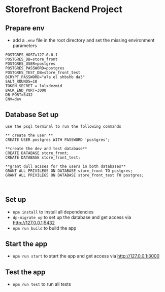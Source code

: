 # Storefront Backend Project

## Prepare env
- add a `.env` file in the root directory and set the missing  environment parameters
```
POSTGRES_HOST=127.0.0.1
POSTGRES_DB=store_front
POSTGRES_USER=postgres
POSTGRES_PASSWORD=postgres
POSTGRES_TEST_DB=store_front_test
BCRYPT_PASSWORD="a7a el shbshb da3"
SALT_ROUNDS=10
TOKEN_SECRET = lolxdezmid
BACK_END_PORT=3000
DB-PORT=5432
ENV=dev
```
## Database Set up
`use the psql terminal to run the following commands `
```
** create the user **
CREATE USER postgres WITH PASSWORD 'postgres';

**create the dev and test database**
CREATE DATABASE store_front;
CREATE DATABASE store_front_test;

**grant dull acsses for the users in both databases**
GRANT ALL PRIVILEGS ON DATABASE store_front TO postgres;
GRANT ALL PRIVILEGS ON DATABASE store_front_test TO postgres;



```

## Set up

- `npm install` to install all dependencies
- `dp-migrate up` to set up the database and get access via http://127.0.0.1:5432
- `npm run build` to build the app

## Start the app
- `npm run start` to start the app and get access via http://127.0.0.1:3000


## Test the app
- `npm run test` to run all tests
